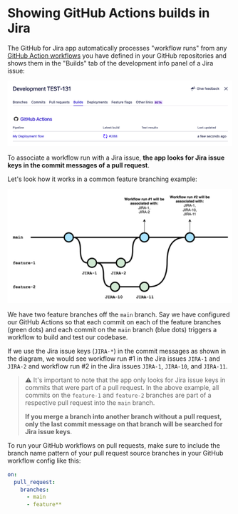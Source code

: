 # Showing GitHub Actions builds in Jira

The GitHub for Jira app automatically processes "workflow runs" from any [GitHub Action workflows](https://docs.github.com/en/actions/learn-github-actions/workflow-syntax-for-github-actions) you have defined in your GitHub repositories and shows them in the "Builds" tab of the development info panel of a Jira issue:

![Builds data in Jira](./images/builds-data-jira-dev-panel.png)

To associate a workflow run with a Jira issue, **the app looks for Jira issue keys in the commit messages of a pull request**.

Let's look how it works in a common feature branching example:

![Builds are associated by putting Jira issue keys into commit messages](./images/associating-builds.png)

We have two feature branches off the `main` branch. Say we have configured our GitHub Actions so that each commit on each of the feature branches (green dots) and each commit on the `main` branch (blue dots) triggers a workflow to build and test our codebase.

If we use the Jira issue keys (`JIRA-*`) in the commit messages as shown in the diagram, we would see workflow run #1 in the Jira issues `JIRA-1` and `JIRA-2` and workflow run #2 in the Jira issues `JIRA-1`, `JIRA-10`, and `JIRA-11`.

> :warning: It's important to note that the app only looks for Jira issue keys in commits that were part of a pull request. In the above example, all commits on the `feature-1` and `feature-2` branches are part of a respective pull request into the `main` branch. 
> 
> **If you merge a branch into another branch without a pull request, only the last commit message on that branch will be searched for Jira issue keys**. 

To run your GitHub workflows on pull requests, make sure to include the branch name pattern of your pull request source branches in your GitHub workflow config like this:

```yaml
on:
  pull_request:
    branches:
      - main
      - feature**
```
